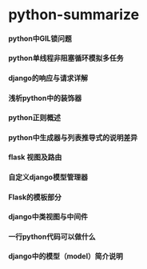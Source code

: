 # python-summarize
#### python中GIL锁问题

#### python单线程非阻塞循环模拟多任务

#### django的响应与请求详解

#### 浅析python中的装饰器

#### python正则概述

#### python中生成器与列表推导式的说明差异  

#### flask 视图及路由

#### 自定义django模型管理器

#### Flask的模板部分

#### django中类视图与中间件

#### 一行python代码可以做什么

#### django中的模型（model）简介说明